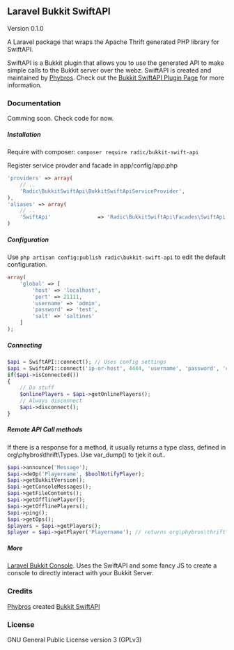 ## Laravel Bukkit SwiftAPI
Version 0.1.0

A Laravel package that wraps the Apache Thrift generated PHP library for SwiftAPI.

SwiftAPI is a Bukkit plugin that allows you to use the generated API to make simple calls to the Bukkit server over the webz.
SwiftAPI is created and maintained by [Phybros](http://dev.bukkit.org/profiles/phybros). Check out the [Bukkit SwiftAPI Plugin Page](http://dev.bukkit.org/bukkit-plugins/swiftapi) for more information.

### Documentation
Comming soon. Check code for now.

##### Installation
Require with composer:
`
composer require radic/bukkit-swift-api
`

Register service provder and facade in app/config/app.php
```php
'providers' => array(
    // ..
    'Radic\BukkitSwiftApi\BukkitSwiftApiServiceProvider',
),
'aliases' => array(
    // ..
    'SwiftApi'               => 'Radic\BukkitSwiftApi\Facades\SwiftApi',
)
```

##### Configuration
Use `php artisan config:publish radic\bukkit-swift-api` to edit the default configuration.

```php
array(
    'global' => [
        'host' => 'localhost',
        'port' => 21111,
        'username' => 'admin',
        'password' => 'test',
        'salt' => 'saltines'
    ]
);
```

##### Connecting
```php
$api = SwiftAPI::connect(); // Uses config settings
$api = SwiftAPI::connect('ip-or-host', 4444, 'username', 'password', 'crypt-salt'); 
if($api->isConnected())
{
    // Do stuff
    $onlinePlayers = $api->getOnlinePlayers();    
    // Always disconnect
    $api->disconnect();
}
```
##### Remote API Call methods
If there is a response for a method, it usually returns a type class, defined in org\phybros\thrift\Types. Use var_dump() to tjek it out.. 
```php
$api->announce('Message');
$api->deOp('Playername', $boolNotifyPlayer);
$api->getBukkitVersion();
$api->getConsoleMessages();
$api->getFileContents();
$api->getOfflinePlayer();
$api->getOfflinePlayers();
$api->ping();
$api->getOps();
$players = $api->getPlayers();
$player = $api->getPlayer('Playername'); // returns org\phybros\thrift\Player 
```

##### More
[Laravel Bukkit Console](http://dev.bukkit.org/profiles/phybros). Uses the SwiftAPI and some fancy JS to create a console to directly interact with your Bukkit Server.

### Credits
[Phybros](http://dev.bukkit.org/profiles/phybros) created [Bukkit SwiftAPI](http://dev.bukkit.org/bukkit-plugins/swiftapi)

### License
GNU General Public License version 3 (GPLv3)